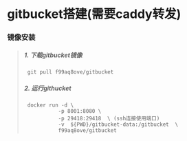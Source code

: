 # gitbucket搭建(需要caddy转发)
###  镜像安装
>  ##### 1. 下载gitbucket镜像　　　  
>      git pull f99aq8ove/gitbucket    
>  ##### 2. 运行githucket　　
>      docker run -d \
>                -p 8001:8080 \
>                -p 29418:29418  \ (ssh连接使用端口)
>                -v  ${PWD}/gitbucket-data:/gitbucket  \   
>                f99aq8ove/gitbucket
